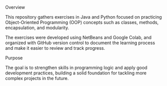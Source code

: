 Overview

This repository gathers exercises in Java and Python focused on practicing Object-Oriented Programming (OOP) concepts such as classes, methods, encapsulation, and modularity.

The exercises were developed using NetBeans and Google Colab, and organized with GitHub version control to document the learning process and make it easier to review and track progress.

Purpose

The goal is to strengthen skills in programming logic and apply good development practices, building a solid foundation for tackling more complex projects in the future.
